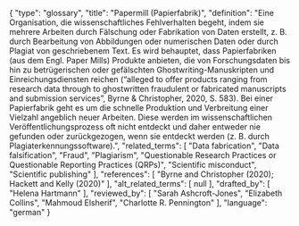 {
    "type": "glossary",
    "title": "Papermill (Papierfabrik)",
    "definition": "Eine Organisation, die wissenschaftliches Fehlverhalten begeht, indem sie mehrere Arbeiten durch Fälschung oder Fabrikation von Daten erstellt, z. B. durch Bearbeitung von Abbildungen oder numerischen Daten oder durch Plagiat von geschriebenem Text. Es wird behauptet, dass Papierfabriken (aus dem Engl. Paper Mills) Produkte anbieten, die von Forschungsdaten bis hin zu betrügerischen oder gefälschten Ghostwriting-Manuskripten und Einreichungsdiensten reichen (“alleged to offer products ranging from research data through to ghostwritten fraudulent or fabricated manuscripts and submission services”, Byrne & Christopher, 2020, S. 583). Bei einer Papierfabrik geht es um die schnelle Produktion und Verbreitung einer Vielzahl angeblich neuer Arbeiten. Diese werden im wissenschaftlichen Veröffentlichungsprozess oft nicht entdeckt und daher entweder nie gefunden oder zurückgezogen, wenn sie entdeckt werden (z. B. durch Plagiaterkennungssoftware).",
    "related_terms": [
        "Data fabrication",
        "Data falsification",
        "Fraud",
        "Plagiarism",
        "Questionable Research Practices or Questionable Reporting Practices (QRPs)",
        "Scientific misconduct",
        "Scientific publishing"
    ],
    "references": [
        "Byrne and Christopher (2020); Hackett and Kelly (2020)"
    ],
    "alt_related_terms": [
        null
    ],
    "drafted_by": [
        "Helena Hartmann"
    ],
    "reviewed_by": [
        "Sarah Ashcroft-Jones",
        "Elizabeth Collins",
        "Mahmoud Elsherif",
        "Charlotte R. Pennington"
    ],
    "language": "german"
}